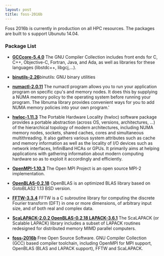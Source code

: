 ```yaml
---
layout: post
title: foss-2016b
---
```


Foss 2016b is currently in production on all HPC resources.  The packages are built to s
support Ubunutu 14.04.

### Package List
 * [**GCCcore-5.4.0**](http://gcc.gnu.org/) The GNU Compiler Collection includes front ends for C, C++, Objective-C, Fortran, Java, and Ada,
 as well as libraries for these languages (libstdc++, libgcj,...).

 * [**binutils-2.26**](http://directory.fsf.org/project/binutils/)binutils: GNU binary utilities
 * [**numactl-2.0.11**](http://oss.sgi.com/projects/libnuma/) The numactl program allows you to run your application program on specific cpu's and memory nodes.
 It does this by supplying a NUMA memory policy to the operating system before running your program.
 The libnuma library provides convenient ways for you to add NUMA memory policies into your own program.'
 * [**hwloc-1.11.3**](http://www.open-mpi.org/projects/hwloc/) The Portable Hardware Locality (hwloc) software package provides a portable abstraction
 (across OS, versions, architectures, ...) of the hierarchical topology of modern architectures, including
 NUMA memory nodes, sockets, shared caches, cores and simultaneous multithreading. It also gathers various
 system attributes such as cache and memory information as well as the locality of I/O devices such as
 network interfaces, InfiniBand HCAs or GPUs. It primarily aims at helping applications with gathering
 information about modern computing hardware so as to exploit it accordingly and efficiently.
 * [**OpenMPI-1.10.3**](http://www.open-mpi.org/) The Open MPI Project is an open source MPI-2 implementation.
 * [**OpenBLAS-0.2.18**](http://xianyi.github.com/OpenBLAS/) OpenBLAS is an optimized BLAS library based on GotoBLAS2 1.13 BSD version.
 * [**FFTW-3.3.4**](http://www.fftw.org) FFTW is a C subroutine library for computing the discrete Fourier transform (DFT)
 in one or more dimensions, of arbitrary input size, and of both real and complex data.
 * [**ScaLAPACK-2.0.2 OpenBLAS-0.2.18 LAPACK-3.6.1**](http://www.netlib.org/scalapack/) The ScaLAPACK (or Scalable LAPACK) library includes a subset of LAPACK routines redesigned for distributed memory MIMD parallel computers.
 * [**foss-2016b**](https://github.com/easybuilders/easybuild-easyconfigs/blob/afb34474f4d35d4676b4e5d1cbd94c8e0c978afe/easybuild/easyconfigs/f/foss/foss-2016b.eb) Free Open Source Software. GNU Compiler Collection (GCC) based compiler toolchain, including
 OpenMPI for MPI support, OpenBLAS (BLAS and LAPACK support), FFTW and ScaLAPACK.
